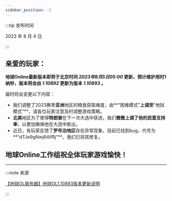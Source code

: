 ```yaml
---
sidebar_position: -2
---
```


:::tip 发布时间

2023 年 8 月 4 日

:::

## 亲爱的玩家：

**地球Online最新版本即将于北京时间 *2023年8月5日05:00* 更新，预计维护用时1纳秒，版本将会由 *1.10892* 更新为版本 *1.10893* 。**

届时将会变更以下内容：

* 我们调整了2023赛季**亚洲**地区的粮食获取难度，由**“困难模式”**上调至**“地狱模式”**，请各位玩家注意及时调整游戏策略。
* **北美**地区为了使得**特朗普**在下一次大选中获选，我们**微微上调了他的民意支持率**，以更加确保他在大选中胜出。
* 近日，有玩家反馈了**罗布泊地区**存在异常现象，目前已找到bug，代号为**“dTJe9gNwj64ifRj”**，我们已将其修复。

## 地球Online工作组祝全体玩家游戏愉快！

---

:::note 来源

[【地球OL服务器】地球OL1.10893版本更新说明](https://www.bilibili.com/video/BV1WV4y1i7cq)

:::